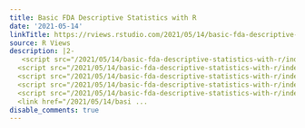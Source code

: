 ```yaml
---
title: Basic FDA Descriptive Statistics with R
date: '2021-05-14'
linkTitle: https://rviews.rstudio.com/2021/05/14/basic-fda-descriptive-statistics-with-r/
source: R Views
description: |2-
   <script src="/2021/05/14/basic-fda-descriptive-statistics-with-r/index_files/header-attrs/header-attrs.js"></script>
  <script src="/2021/05/14/basic-fda-descriptive-statistics-with-r/index_files/htmlwidgets/htmlwidgets.js"></script>
  <script src="/2021/05/14/basic-fda-descriptive-statistics-with-r/index_files/plotly-binding/plotly.js"></script>
  <script src="/2021/05/14/basic-fda-descriptive-statistics-with-r/index_files/typedarray/typedarray.min.js"></script>
  <script src="/2021/05/14/basic-fda-descriptive-statistics-with-r/index_files/jquery/jquery.min.js"></script>
  <link href="/2021/05/14/basi ...
disable_comments: true
---
```

 <script src="/2021/05/14/basic-fda-descriptive-statistics-with-r/index_files/header-attrs/header-attrs.js"></script>
<script src="/2021/05/14/basic-fda-descriptive-statistics-with-r/index_files/htmlwidgets/htmlwidgets.js"></script>
<script src="/2021/05/14/basic-fda-descriptive-statistics-with-r/index_files/plotly-binding/plotly.js"></script>
<script src="/2021/05/14/basic-fda-descriptive-statistics-with-r/index_files/typedarray/typedarray.min.js"></script>
<script src="/2021/05/14/basic-fda-descriptive-statistics-with-r/index_files/jquery/jquery.min.js"></script>
<link href="/2021/05/14/basi ...